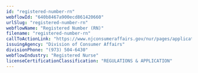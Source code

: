 ```yaml
---
id: "registered-number-rn"
webflowId: "640b8467a900ecd861420660"
urlSlug: "registered-number-rn"
webflowName: "Registered Number (RN)"
filename: "registered-number-rn"
callToActionLink: "https://www.njconsumeraffairs.gov/nur/pages/applications.aspx"
issuingAgency: "Division of Consumer Affairs"
divisionPhone: "(973) 504-6430"
webflowIndustry: "Registered Nurse"
licenseCertificationClassification: "REGULATIONS & APPLICATION"
---
```

